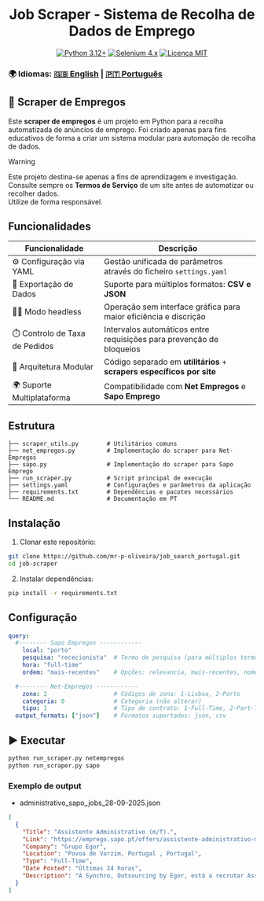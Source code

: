 
<h1 align="center"> Job Scraper - Sistema de Recolha de Dados de Emprego</h1>

<div align="center">
  
  <a href="">[![Python 3.12+](https://img.shields.io/badge/python-3.12+-blue.svg)](https://python.org/) </a>
  <a href="">[![Selenium 4.x](https://img.shields.io/badge/selenium-4.x-green.svg)](https://selenium.dev/) </a>
  <a href="">[![Licença MIT](https://img.shields.io/badge/license-MIT-lightgrey.svg)](LICENSE)</a>
  
</div>


### 🌍 Idiomas: [:uk: English](README.en.md) | [🇵🇹 Português](README.md)

## 📌 Scraper de Empregos 

Este **scraper de empregos** é um projeto em Python para a recolha automatizada de anúncios de emprego.
Foi criado apenas para fins educativos de forma a criar um sistema modular para automação de recolha de dados.

> [!WARNING]
> Este projeto destina-se apenas a fins de aprendizagem e investigação. 
> Consulte sempre os **Termos de Serviço** de um site antes de automatizar ou recolher dados.  
> Utilize de forma responsável.

## Funcionalidades

| Funcionalidade                | Descrição                                                                 |
|-------------------------------|---------------------------------------------------------------------------|
| ⚙️ Configuração via YAML       | Gestão unificada de parâmetros através do ficheiro  `settings.yaml`      |
| 📄  Exportação de Dados        | Suporte para múltiplos formatos: **CSV e JSON**                          |
| 🕵️‍♂️ Modo headless               | Operação sem interface gráfica para maior eficiência e discrição         |
| ⏱️ Controlo de Taxa de Pedidos   | Intervalos automáticos entre requisições para prevenção de bloqueios   |
| 🔧 Arquitetura Modular           | Código separado em **utilitários** + **scrapers específicos por site** |
| 🌍  Suporte Multiplataforma      | Compatibilidade com **Net Empregos** e **Sapo Emprego**|

## Estrutura 

```text
├── scraper_utils.py        # Utilitários comuns 
├── net_empregos.py         # Implementação do scraper para Net-Empregos  
├── sapo.py                 # Implementação do scraper para Sapo Emprego
├── run_scraper.py          # Script principal de execução
├── settings.yaml           # Configurações e parâmetros da aplicação
├── requirements.txt        # Dependências e pacotes necessários
└── README.md               # Documentação em PT 
```

## Instalação

1. Clonar este repositório:

```bash
git clone https://github.com/mr-p-oliveira/job_search_portugal.git
cd job-scraper
```
2. Instalar dependências:

```bash
pip install -r requirements.txt
```

## Configuração  

```yaml
query:
  #-------- Sapo Empregos ------------
    local: "porto"
    pesquisa: "rececionista"  # Termo de pesquisa (para múltiplos termos usar "+", ex: "Engenharia+Mecânica")
    hora: "full-time"
    ordem: "mais-recentes"    # Opções: relevancia, mais-recentes, nome-a-z

  #-------- Net-Empregos ------------
    zona: 2                   # Códigos de zona: 1-Lisboa, 2-Porto
    categoria: 0              # Categoria (não alterar)
    tipo: 1                   # Tipo de contrato: 1-Full-Time, 2-Part-Time, 3-Estágio
  output_formats: ["json"]    # Formatos suportados: json, csv
```

## ▶️ Executar

```bash
python run_scraper.py netempregos
python run_scraper.py sapo
```

### Exemplo de output

- administrativo_sapo_jobs_28-09-2025.json

```json
[
  {
    "Title": "Assistente Administrativo (m/f).",
    "Link": "https://emprego.sapo.pt/offers/assistente-administrativo-mf?id=e81b61da-b7eb-4988-aef2-4e9549125ec8",
    "Company": "Grupo Egor",
    "Location": "Povoa de Varzim, Portugal , Portugal",
    "Type": "Full-Time",
    "Date Posted": "Últimas 24 horas",
    "Description": "A Synchro, Outsourcing by Egor, está a recrutar Assistente Administrativo para empresa de referência no setor da distribuição e retalho de combustíveis e energias, com mais de 30 anos de atividade, situada na Póvoa de Varzim. FUNÇÃO Assegurar o aten"
  }
]
```


